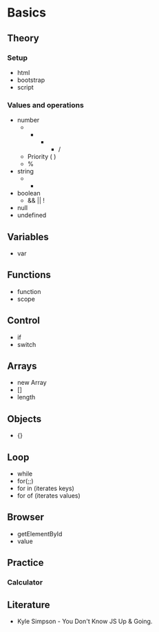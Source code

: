 # Basics

## Theory

### Setup
- html
- bootstrap
- script

### Values and operations
- number
    - + - * /
    - Priority ( )
    - %
- string
    - +
- boolean
    - && || !
- null
- undefined

## Variables
- var

## Functions
- function
- scope

## Control
- if
- switch

## Arrays
- new Array
- []
- length

## Objects
- {}

## Loop
- while
- for(;;)
- for in (iterates keys)
- for of (iterates values)

## Browser
- getElementById
- value

## Practice

### Calculator

## Literature
- Kyle Simpson - You Don't Know JS Up & Going.
